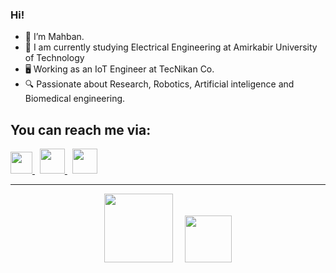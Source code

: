 ### Hi!


- 👋 I’m Mahban.
- 📘 I am currently studying Electrical Engineering at Amirkabir University of Technology
- 🖥️ Working as an IoT Engineer at TecNikan Co.
- 🔍 Passionate about Research, Robotics, Artificial inteligence and Biomedical engineering.


##  You can reach me via: 

<div align="left">
<p> 
<a href = "https://www.linkedin.com/in/mahban-jafari-89b457183/">
 <img src="https://user-images.githubusercontent.com/54024838/181183655-3e895909-6e9d-474a-94c5-178b4ead285d.png" width="35">
</a> &nbsp;
<a href="mailto:mahbangj@gmail.com">
 <img src="https://user-images.githubusercontent.com/54024838/181189554-55ec7523-8d29-46ce-9c57-c3e80b77da02.png" width="40">
</a> &nbsp;
<a href="mailto:mahbangj@aut.ac.ir">
 <img src="https://user-images.githubusercontent.com/54024838/181596602-98b824a1-dc06-4d8c-823a-55a4c4e5ec1e.png" width="40">
</a>
</p>
</DIV>

---

<div align="center">
<p>
 <img src="https://user-images.githubusercontent.com/47852354/138564509-b5dffb4e-f48b-4db5-b8a4-1385ef2b22c8.png" width="110"> &nbsp; &nbsp;
 <img src="https://user-images.githubusercontent.com/54024838/181595846-e7ab0818-fc54-43b7-9f1b-6a4f2024d791.png" width="75">
</p>
</DIV>
